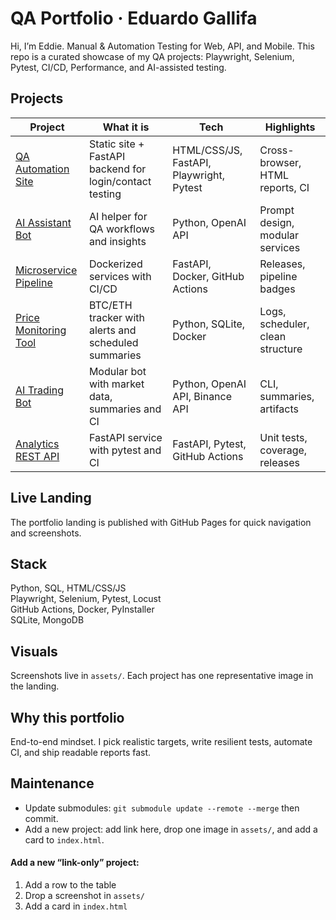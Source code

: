 # QA Portfolio · Eduardo Gallifa

Hi, I’m Eddie. Manual & Automation Testing for Web, API, and Mobile. This repo is a curated showcase of my QA projects: Playwright, Selenium, Pytest, CI/CD, Performance, and AI-assisted testing.

## Projects

| Project | What it is | Tech | Highlights |
|---|---|---|---|
| [QA Automation Site](projects/qa-automation-site) | Static site + FastAPI backend for login/contact testing | HTML/CSS/JS, FastAPI, Playwright, Pytest | Cross-browser, HTML reports, CI |
| [AI Assistant Bot](projects/ai-assistant-bot) | AI helper for QA workflows and insights | Python, OpenAI API | Prompt design, modular services |
| [Microservice Pipeline](projects/microservice-deployment-pipeline) | Dockerized services with CI/CD | FastAPI, Docker, GitHub Actions | Releases, pipeline badges |
| [Price Monitoring Tool](https://github.com/eduardogallifaochoa/price_monitoring_tool) | BTC/ETH tracker with alerts and scheduled summaries | Python, SQLite, Docker | Logs, scheduler, clean structure |
| [AI Trading Bot](https://github.com/eduardogallifaochoa/ai-trading-bot) | Modular bot with market data, summaries and CI | Python, OpenAI API, Binance API | CLI, summaries, artifacts |
| [Analytics REST API](https://github.com/eduardogallifaochoa/analytics_rest_api) | FastAPI service with pytest and CI | FastAPI, Pytest, GitHub Actions | Unit tests, coverage, releases |

## Live Landing
The portfolio landing is published with GitHub Pages for quick navigation and screenshots.

## Stack
Python, SQL, HTML/CSS/JS  
Playwright, Selenium, Pytest, Locust  
GitHub Actions, Docker, PyInstaller  
SQLite, MongoDB

## Visuals
Screenshots live in `assets/`. Each project has one representative image in the landing.

## Why this portfolio
End-to-end mindset. I pick realistic targets, write resilient tests, automate CI, and ship readable reports fast.

## Maintenance
- Update submodules: `git submodule update --remote --merge` then commit.
- Add a new project: add link here, drop one image in `assets/`, and add a card to `index.html`.

#### Add a new “link-only” project:
1) Add a row to the table  
2) Drop a screenshot in `assets/`  
3) Add a card in `index.html`

